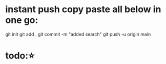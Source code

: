 # instant push copy paste all below in one go:

git init
git add .
git commit -m "added search"
git push -u origin main

# todo:⭐️
